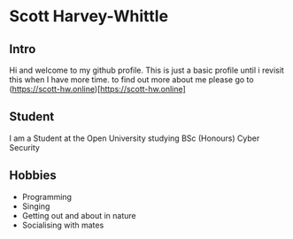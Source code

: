 # Scott Harvey-Whittle

## Intro
Hi and welcome to my github profile. This is just a basic profile until i revisit this when I have more time. 
to find out more about me please go to (https://scott-hw.online)[https://scott-hw.online]

## Student
I am a Student at the Open University studying BSc (Honours) Cyber Security

## Hobbies
- Programming
- Singing
- Getting out and about in nature
- Socialising with mates
